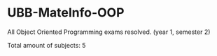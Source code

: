 # UBB-MateInfo-OOP
All Object Oriented Programming exams resolved. (year 1, semester 2)

Total amount of subjects: 5

